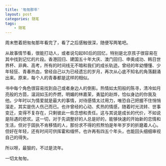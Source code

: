 ```yaml
---
title: '匆匆那年'
layout: post
categories: 随笔
tags:
    - 随笔
---
```


周末憋着把匆匆那年看完了，看了之后感触很深，随便写两笔吧。

从故事情节看，很能打动人，或者说勾起80后的回忆，特别是北京孩子很容易在其中找到记忆的片段。香港回归、建国五十年大庆、澳门回归、申奥成功、韩日世界杯、非典、高考，所有的时间线无不暗和我们的成长轨迹。曾经的年幼懵懂、少年轻狂、青春热血，曾经自己以为已经遗忘的岁月，再次从心底不知名的角落翻涌出来。原来，每个人的青春都是这样的相似。

书中每个角色很容易找到自己或者身边人的倒影。热情如太阳般的陈寻，清冷如月亮般的方茴，温润如玉的乔燃，明媚的林嘉茉，勇猛的赵烨，恰似身边的你我及他。少年时以为情爱就是最大的事情，对待感情太过用力，唯恐自己把握不住悄悄溜走，其实是伤人伤己而已。也许曾经的心动、炙热的情感，随着时光流转、世事变迁，变得不复存在，只剩彼此一些念想和责任。这与其说是成长的代价，不如说是际遇的悲欢。这一切，对于先调整好的人总是好的，能够快速的开始新的恋情和生活，但对于固执不肯移情的人，那份求不得的煎熬怕是年年岁岁的折磨着人心。但好在年轻，还有时间可供挥霍和缅怀。也许再有四五个年头，也能回头细细审视自己的得失。

所以呀，最狠的，不过是流年。

一切太匆匆。